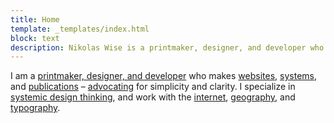 ```yaml
---
title: Home
template: _templates/index.html
block: text
description: Nikolas Wise is a printmaker, designer, and developer who specializes in design critique, systems thinking, and the interaction between classical techniques and contemporary technology.
---
```


<!-- Nikolas Wise is a [printmaker, designer, and developer](/projects) who specializes in design critique, systems thinking, and the interaction between classical techniques and contemporary technology. Occasionally he [writes words](/texts) on these topics. -->

I am a [printmaker, designer, and developer](/projects) who makes [websites](/projects/arcgis-for-developers), [systems](/projects/calcite-web), and [publications](/projects/heavy-pop) – [advocating](/texts) for simplicity and clarity. I specialize in [systemic design thinking](/texts/visual-design-systems), and work with the [internet](/projects/joseki-party), [geography](/projects/axioms), and [typography](/projects/typecabinet).